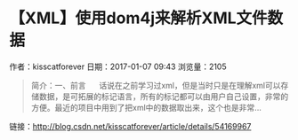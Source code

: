 # 【XML】使用dom4j来解析XML文件数据
作者：kisscatforever
日期：2017-01-07 09:43
浏览量：2105
> 简介：一、前言      话说在之前学习过xml，但是当时只是在理解xml可以存储数据，是可拓展的标记语言，所有的标记都可以由用户自己设置，非常的方便。最近的项目中用到了把xml中的数据取出来，这个也是非常...

 链接：http://blog.csdn.net/kisscatforever/article/details/54169967
